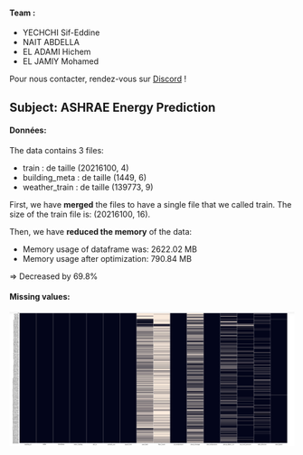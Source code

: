 #### Team : 
- YECHCHI Sif-Eddine 
- NAIT ABDELLA
- EL ADAMI Hichem 
- EL JAMIY Mohamed

Pour nous contacter, rendez-vous sur [Discord](https://discord.gg/Tz7u4JWW) !


## Subject: ASHRAE Energy Prediction 

#### Données:

The data contains 3 files: 

* train : de taille (20216100, 4)
* building_meta : de taille (1449, 6)
* weather_train : de taille (139773, 9) 


First, we have **merged** the files to have a single file that we called train.
The size of the train file is: (20216100, 16).

Then, we have **reduced the memory** of the data:

* Memory usage of dataframe was: 2622.02 MB
* Memory usage after optimization: 790.84 MB

=> Decreased by 69.8%

#### Missing values: 
![heatmap of missing values](Images/na_values.png)







 

